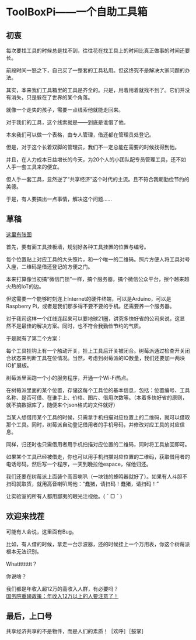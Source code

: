 # ToolBoxPi——一个自助工具箱  

## 初衷  

每次要找工具的时候总是找不到，往往花在找工具上的时间比真正做事的时间还要长。

前段时间一怒之下，自己买了一整套的工具私用。但这终究不是解决大家问题的办法。

其实，本来我们工具箱里的工具是齐全的。只是，用着用着就找不到了。它们并没有消失，只是躲在了世界的某个角落。

就像一个走失的孩子，需要一点线索他就能走回来。

对于我们的工具，这个线索就是——到底是谁借了他。

本来我们可以做一个表格，由专人管理，借还都在管理员处登记。

但是，对于这个长着双脚的管理员，我们不一定总能在需要的时候找得到他。

并且，在人力成本日益增长的今天，为20个人的小团队配专员管理工具，还不如人手一套工具来的便宜。

但人手一套工具，显然逆了“共享经济”这个时代的主流。且不符合我朝勤俭节约的美德。

于是，有人要搞出一点事情，解决这个问题……

## 草稿  

[这里有张图](https://github.com/qomo/ToolBoxPi/blob/master/res/skechup.jpg)

首先，要有面工具挂板墙，规划好各种工具挂置的位置与编号。

每个位置贴上对应工具的大头照片，和一个唯一的二维码。照片方便人将工具对号入座，二维码是借还登记的方便之门。

本来打算像当初搞“微信门锁”一样，搞个服务器，搞个微信公众平台，擦个越来越火热的IoT的边。

但这需要一个能够时刻连上Internet的硬件终端，可以是Arduino，可以是Raspberry Pi，或者是我们那多得不要不要的手机。还需要养一个服务器。

对于我司这样一个红线连起来可以要地球21圈，讲究多快好省的公司来说，这显然不是最佳的解决方案。同时，也不符合我勤俭节约的气质。

于是就有了第二个方案：

每个工具挂钩上有一个触动开关，挂上工具后开关被闭合。树莓派通过检查开关闭合状态来判断工具在位情况。当然，考虑到树莓派的IO数量，我们还要加一两块IO扩展板。

树莓派里面跑一个小的服务程序，开通一个Wi-Fi热点。

在树莓派里面的某个位置，存储这每个工具位的基本信息，包括：位置编号、工具名称、是否可借、在谁手上、价格、图片、借用次数等。（本着多快好省的原则，就不搞数据库了，随便来个json格式的文件就好）

当某人想借用某个工具的时候，只需拿手机扫描对应位置上的二维码，就可以借取那个工具。同时，树莓派自动登记借用者的手机号码，并修改对应工具的对应信息。

同样，归还时也只需借用者用手机扫描对应位置的二维码，同时将工具放回即可。

如果某个工具已经被借走，你也可以用手机扫描对应位置的二维码，获取借用者的电话号码。然后写一个程序，一天到晚拉他espace，催他归还。

我们还要在树莓派上面装个高音喇叭（一块钱的蜂鸣器就好了）。如果有人斗胆不扫码就取货，就用高音喇叭骂他：“蠢猪，请扫码！蠢猪，请扫码！”

让实验室的所有人都用鄙夷的眼光注视他。( ¯ □ ¯ )

## 欢迎来找茬

可能有人会说，这里面有Bug。

比如，有人借的时候，拿走一台示波器，还的时候挂上一个万用表，你这个树莓派根本无法识别。  

Whattttttttt？

你说啥？

我们都是年收入超12万的高收入人群，有必要吗？  
[国务院重磅政策：年收入12万以上的人要注意了！](http://business.sohu.com/20161023/n471084192.shtml)

## 最后，上口号

共享经济共享的不是物件，而是人们的素质！［欢呼］［鼓掌］

